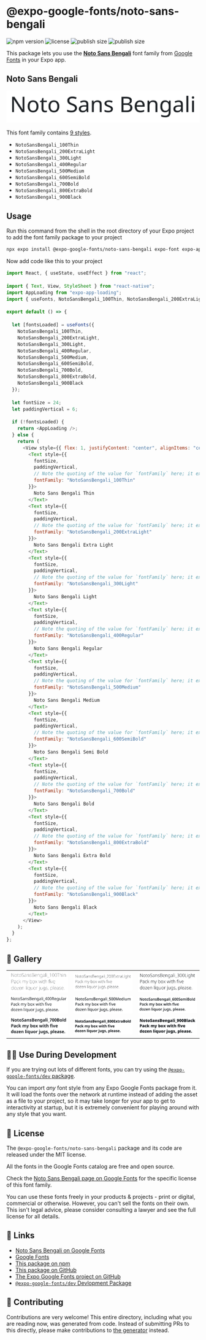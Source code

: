# @expo-google-fonts/noto-sans-bengali

![npm version](https://flat.badgen.net/npm/v/@expo-google-fonts/noto-sans-bengali)
![license](https://flat.badgen.net/github/license/expo/google-fonts)
![publish size](https://flat.badgen.net/packagephobia/install/@expo-google-fonts/noto-sans-bengali)
![publish size](https://flat.badgen.net/packagephobia/publish/@expo-google-fonts/noto-sans-bengali)

This package lets you use the [**Noto Sans Bengali**](https://fonts.google.com/specimen/Noto+Sans+Bengali) font family from [Google Fonts](https://fonts.google.com/) in your Expo app.

## Noto Sans Bengali

![Noto Sans Bengali](./font-family.png)

This font family contains [9 styles](#-gallery).

- `NotoSansBengali_100Thin`
- `NotoSansBengali_200ExtraLight`
- `NotoSansBengali_300Light`
- `NotoSansBengali_400Regular`
- `NotoSansBengali_500Medium`
- `NotoSansBengali_600SemiBold`
- `NotoSansBengali_700Bold`
- `NotoSansBengali_800ExtraBold`
- `NotoSansBengali_900Black`

## Usage

Run this command from the shell in the root directory of your Expo project to add the font family package to your project

```sh
npx expo install @expo-google-fonts/noto-sans-bengali expo-font expo-app-loading
```

Now add code like this to your project

```js
import React, { useState, useEffect } from "react";

import { Text, View, StyleSheet } from "react-native";
import AppLoading from "expo-app-loading";
import { useFonts, NotoSansBengali_100Thin, NotoSansBengali_200ExtraLight, NotoSansBengali_300Light, NotoSansBengali_400Regular, NotoSansBengali_500Medium, NotoSansBengali_600SemiBold, NotoSansBengali_700Bold, NotoSansBengali_800ExtraBold, NotoSansBengali_900Black } from '@expo-google-fonts/noto-sans-bengali';

export default () => {

  let [fontsLoaded] = useFonts({
    NotoSansBengali_100Thin, 
    NotoSansBengali_200ExtraLight, 
    NotoSansBengali_300Light, 
    NotoSansBengali_400Regular, 
    NotoSansBengali_500Medium, 
    NotoSansBengali_600SemiBold, 
    NotoSansBengali_700Bold, 
    NotoSansBengali_800ExtraBold, 
    NotoSansBengali_900Black
  });

  let fontSize = 24;
  let paddingVertical = 6;

  if (!fontsLoaded) {
    return <AppLoading />;
  } else {
    return (
      <View style={{ flex: 1, justifyContent: "center", alignItems: "center" }}>
        <Text style={{
          fontSize,
          paddingVertical,
          // Note the quoting of the value for `fontFamily` here; it expects a string!
          fontFamily: "NotoSansBengali_100Thin"
        }}>
          Noto Sans Bengali Thin
        </Text>
        <Text style={{
          fontSize,
          paddingVertical,
          // Note the quoting of the value for `fontFamily` here; it expects a string!
          fontFamily: "NotoSansBengali_200ExtraLight"
        }}>
          Noto Sans Bengali Extra Light
        </Text>
        <Text style={{
          fontSize,
          paddingVertical,
          // Note the quoting of the value for `fontFamily` here; it expects a string!
          fontFamily: "NotoSansBengali_300Light"
        }}>
          Noto Sans Bengali Light
        </Text>
        <Text style={{
          fontSize,
          paddingVertical,
          // Note the quoting of the value for `fontFamily` here; it expects a string!
          fontFamily: "NotoSansBengali_400Regular"
        }}>
          Noto Sans Bengali Regular
        </Text>
        <Text style={{
          fontSize,
          paddingVertical,
          // Note the quoting of the value for `fontFamily` here; it expects a string!
          fontFamily: "NotoSansBengali_500Medium"
        }}>
          Noto Sans Bengali Medium
        </Text>
        <Text style={{
          fontSize,
          paddingVertical,
          // Note the quoting of the value for `fontFamily` here; it expects a string!
          fontFamily: "NotoSansBengali_600SemiBold"
        }}>
          Noto Sans Bengali Semi Bold
        </Text>
        <Text style={{
          fontSize,
          paddingVertical,
          // Note the quoting of the value for `fontFamily` here; it expects a string!
          fontFamily: "NotoSansBengali_700Bold"
        }}>
          Noto Sans Bengali Bold
        </Text>
        <Text style={{
          fontSize,
          paddingVertical,
          // Note the quoting of the value for `fontFamily` here; it expects a string!
          fontFamily: "NotoSansBengali_800ExtraBold"
        }}>
          Noto Sans Bengali Extra Bold
        </Text>
        <Text style={{
          fontSize,
          paddingVertical,
          // Note the quoting of the value for `fontFamily` here; it expects a string!
          fontFamily: "NotoSansBengali_900Black"
        }}>
          Noto Sans Bengali Black
        </Text>
      </View>
    );
  }
};
```

## 🔡 Gallery


||||
|-|-|-|
|![NotoSansBengali_100Thin](./NotoSansBengali_100Thin.ttf.png)|![NotoSansBengali_200ExtraLight](./NotoSansBengali_200ExtraLight.ttf.png)|![NotoSansBengali_300Light](./NotoSansBengali_300Light.ttf.png)||
|![NotoSansBengali_400Regular](./NotoSansBengali_400Regular.ttf.png)|![NotoSansBengali_500Medium](./NotoSansBengali_500Medium.ttf.png)|![NotoSansBengali_600SemiBold](./NotoSansBengali_600SemiBold.ttf.png)||
|![NotoSansBengali_700Bold](./NotoSansBengali_700Bold.ttf.png)|![NotoSansBengali_800ExtraBold](./NotoSansBengali_800ExtraBold.ttf.png)|![NotoSansBengali_900Black](./NotoSansBengali_900Black.ttf.png)||


## 👩‍💻 Use During Development

If you are trying out lots of different fonts, you can try using the [`@expo-google-fonts/dev` package](https://github.com/expo/google-fonts/tree/master/font-packages/dev#readme).

You can import _any_ font style from any Expo Google Fonts package from it. It will load the fonts over the network at runtime instead of adding the asset as a file to your project, so it may take longer for your app to get to interactivity at startup, but it is extremely convenient for playing around with any style that you want.


## 📖 License

The `@expo-google-fonts/noto-sans-bengali` package and its code are released under the MIT license.

All the fonts in the Google Fonts catalog are free and open source.

Check the [Noto Sans Bengali page on Google Fonts](https://fonts.google.com/specimen/Noto+Sans+Bengali) for the specific license of this font family.

You can use these fonts freely in your products & projects - print or digital, commercial or otherwise. However, you can't sell the fonts on their own. This isn't legal advice, please consider consulting a lawyer and see the full license for all details.

## 🔗 Links

- [Noto Sans Bengali on Google Fonts](https://fonts.google.com/specimen/Noto+Sans+Bengali)
- [Google Fonts](https://fonts.google.com/)
- [This package on npm](https://www.npmjs.com/package/@expo-google-fonts/noto-sans-bengali)
- [This package on GitHub](https://github.com/expo/google-fonts/tree/master/font-packages/noto-sans-bengali)
- [The Expo Google Fonts project on GitHub](https://github.com/expo/google-fonts)
- [`@expo-google-fonts/dev` Devlopment Package](https://github.com/expo/google-fonts/tree/master/font-packages/dev)

## 🤝 Contributing

Contributions are very welcome! This entire directory, including what you are reading now, was generated from code. Instead of submitting PRs to this directly, please make contributions to [the generator](https://github.com/expo/google-fonts/tree/master/packages/generator) instead.
